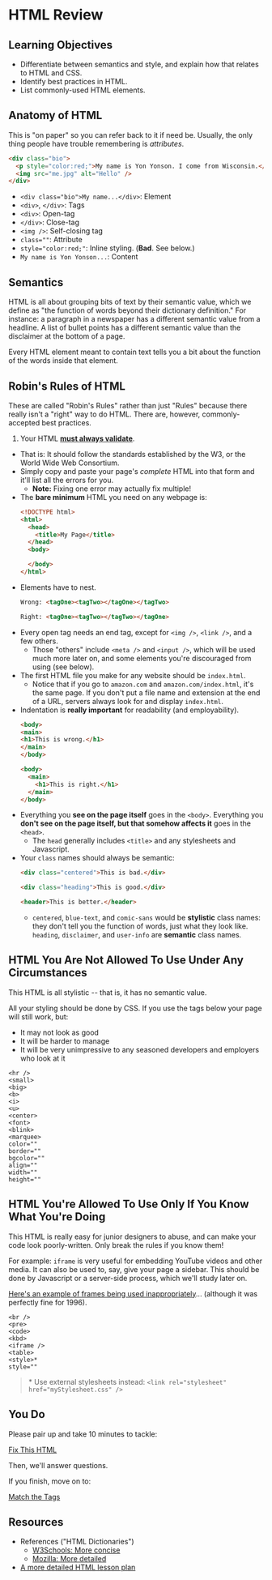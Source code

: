 # HTML Review

## Learning Objectives

- Differentiate between semantics and style, and explain how that relates to HTML and CSS.
- Identify best practices in HTML.
- List commonly-used HTML elements.

## Anatomy of HTML

This is "on paper" so you can refer back to it if need be. Usually, the only thing people have trouble remembering is *attributes*.

```html
<div class="bio">
  <p style="color:red;">My name is Yon Yonson. I come from Wisconsin.</p>
  <img src="me.jpg" alt="Hello" />
</div>
```
- `<div class="bio">My name...</div>`: Element
- `<div>`, `</div>`: Tags
- `<div>`: Open-tag
- `</div>`: Close-tag
- `<img />`: Self-closing tag
- `class=""`: Attribute
- `style="color:red;"`: Inline styling. (**Bad**. See below.)
- `My name is Yon Yonson...`: Content

## Semantics

HTML is all about grouping bits of text by their semantic value, which we define as "the function of words beyond their dictionary definition." For instance: a paragraph in a newspaper has a different semantic value from a headline. A list of bullet points has a different semantic value than the disclaimer at the bottom of a page.

Every HTML element meant to contain text tells you a bit about the function of the words inside that element.

## Robin's Rules of HTML

These are called "Robin's Rules" rather than just "Rules" because there really isn't a "right" way to do HTML. There are, however, commonly-accepted best practices.

1. Your HTML [**must always validate**](https://validator.w3.org/#validate_by_input).
  - That is: It should follow the standards established by the W3, or the World Wide Web Consortium.
  - Simply copy and paste your page's *complete* HTML into that form and it'll list all the errors for you.
    - **Note:** Fixing one error may actually fix multiple!
- The **bare minimum** HTML you need on any webpage is:
  ```html
  <!DOCTYPE html>
  <html>
    <head>
      <title>My Page</title>
    </head>
    <body>

    </body>
  </html>
  ```
- Elements have to nest.
  ```html
  Wrong: <tagOne><tagTwo></tagOne></tagTwo>

  Right: <tagOne><tagTwo></tagTwo></tagOne>
  ```
- Every open tag needs an end tag, except for `<img />`, `<link />`, and a few others.
  - Those "others" include `<meta />` and `<input />`, which will be used much more later on, and some elements you're discouraged from using (see below).
- The first HTML file you make for any website should be `index.html`.
  - Notice that if you go to `amazon.com` and `amazon.com/index.html`, it's the same page. If you don't put a file name and extension at the end of a URL, servers always look for and display `index.html`.
- Indentation is **really important** for readability (and employability).
  ```html
  <body>
  <main>
  <h1>This is wrong.</h1>
  </main>
  </body>

  <body>
    <main>
      <h1>This is right.</h1>
    </main>
  </body>
  ```
- Everything you **see on the page itself** goes in the `<body>`. Everything you **don't see on the page itself, but that somehow affects it** goes in the `<head>`.
  - The `head` generally includes `<title>` and any stylesheets and Javascript.
- Your `class` names should always be semantic:
  ```html
  <div class="centered">This is bad.</div>

  <div class="heading">This is good.</div>

  <header>This is better.</header>
  ```
  - `centered`, `blue-text`, and `comic-sans` would be **stylistic** class names: they don't tell you the function of words, just what they look like. `heading`, `disclaimer`, and `user-info` are **semantic** class names.

## HTML You Are Not Allowed To Use Under Any Circumstances

This HTML is all stylistic -- that is, it has no semantic value.

All your styling should be done by CSS. If you use the tags below your page will still work, but:
- It may not look as good
- It will be harder to manage
- It will be very unimpressive to any seasoned developers and employers who look at it

```
<hr />
<small>
<big>
<b>
<i>
<u>
<center>
<font>
<blink>
<marquee>
color=""
border=""
bgcolor=""
align=""
width=""
height=""
```

## HTML You're Allowed To Use Only If You Know What You're Doing

This HTML is really easy for junior designers to abuse, and can make your code look poorly-written. Only break the rules if you know them!

For example: `iframe` is very useful for embedding YouTube videos and other media. It can also be used to, say, give your page a sidebar. This should be done by Javascript or a server-side process, which we'll study later on.

[Here's an example of frames being used inappropriately](http://www.warnerbros.com/archive/spacejam/movie/cmp/bball/bballframes.html)... (although it was perfectly fine for 1996).

```
<br />
<pre>
<code>
<kbd>
<iframe />
<table>
<style>*
style=""
```

> \* Use external stylesheets instead: `<link rel="stylesheet" href="myStylesheet.css" />`

## You Do

Please pair up and take 10 minutes to tackle:

[Fix This HTML](https://github.com/ga-wdi-exercises/html_fixit)

Then, we'll answer questions.

If you finish, move on to:

[Match the Tags](https://github.com/ga-wdi-exercises/html_tag_matching)

## Resources

- References ("HTML Dictionaries")
  - [W3Schools: More concise](http://www.w3schools.com/tags/tag_iframe.asp)
  - [Mozilla: More detailed](https://developer.mozilla.org/en-US/docs/Web/HTML/Element)
- [A more detailed HTML lesson plan](https://github.com/ga-wdi-lessons/html-intro/blob/master/02_html.md#now-were-ready-to-learn-html)
